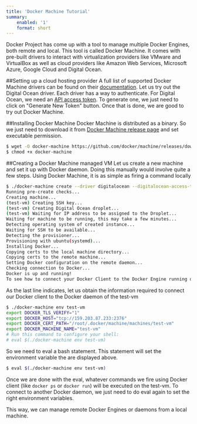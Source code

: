 ```yaml
---
title: 'Docker Machine Tutorial'
summary:
    enabled: '1'
    format: short
---
```


Docker Project has come up with a tool to manage multiple Docker Engines, both remote and local. This tool is called Docker Machine. It comes with pre-built drivers to interact with virtualization providers like VMware and VirtualBox as well as cloud providers like Amazon Web Services, Microsoft Azure, Google Cloud and Digital Ocean.

##Setting up a cloud hosting provider
A full list of supported Docker Machine drivers can be found on their [documentation](https://docs.docker.com/machine/drivers/). Let us try out the Digital Ocean driver. Each driver has a way to authenticate. For Digital Ocean, we need an [API access token](https://cloud.digitalocean.com/settings/api/tokens). To generate one, we just need to click on "Generate New Token" button. Once that is done, we are good to try out Docker Machine.

##Installing Docker Machine
Docker Machine is distributed as a binary. So we just need to download it from [Docker Machine release page](https://github.com/docker/machine/releases/) and set executable permission.
```bash
$ wget -O docker-machine https://github.com/docker/machine/releases/download/v0.6.0/docker-machine-Linux-x86_64
$ chmod +x docker-machine
```

##Creating a Docker Machine managed VM
Let us create a new machine and set it up with Docker daemon. Doing this manually would involve quite a few steps. Using Docker Machine, it is as simple as firing a command locally
```bash
$ ./docker-machine create --driver digitalocean --digitalocean-access-token=<token> test-vm
Running pre-create checks...
Creating machine...
(test-vm) Creating SSH key...
(test-vm) Creating Digital Ocean droplet...
(test-vm) Waiting for IP address to be assigned to the Droplet...
Waiting for machine to be running, this may take a few minutes...
Detecting operating system of created instance...
Waiting for SSH to be available...
Detecting the provisioner...
Provisioning with ubuntu(systemd)...
Installing Docker...
Copying certs to the local machine directory...
Copying certs to the remote machine...
Setting Docker configuration on the remote daemon...
Checking connection to Docker...
Docker is up and running!
To see how to connect your Docker Client to the Docker Engine running on this virtual machine, run: ./docker-machine env test-vm
```
As the last line indicates, let us obtain the information required to connect our Docker client to the Docker daemon of the test-vm
```bash
$ ./docker-machine env test-vm
export DOCKER_TLS_VERIFY="1"
export DOCKER_HOST="tcp://159.203.87.233:2376"
export DOCKER_CERT_PATH="/root/.docker/machine/machines/test-vm"
export DOCKER_MACHINE_NAME="test-vm"
# Run this command to configure your shell: 
# eval $(./docker-machine env test-vm)
```
So we need to eval a bash statement. This statement will set the environment variable the are displayed above.
```bash
$ eval $(./docker-machine env test-vm)
```
Once we are done with the eval, whatever commands we fire using Docker client (like `docker ps` or `docker run`) will be executed on the test-vm. To connect to another Docker daemon, we just need to do eval again to set the right environment variables.

This way, we can manage remote Docker Engines or daemons from a local machine.